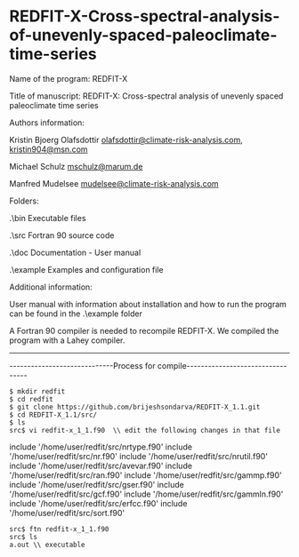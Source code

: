 # REDFIT-X-Cross-spectral-analysis-of-unevenly-spaced-paleoclimate-time-series

Name of the program: REDFIT-X



Title of manuscript: REDFIT-X: Cross-spectral analysis of unevenly spaced paleoclimate time series



Authors information:

Kristin Bjoerg Olafsdottir	olafsdottir@climate-risk-analysis.com, kristin904@msn.com

Michael Schulz			mschulz@marum.de

Manfred Mudelsee		mudelsee@climate-risk-analysis.com



Folders:

.\bin		      Executable files

.\src		      Fortran 90 source code

.\doc		      Documentation - User manual

.\example 	  Examples and configuration file




Additional information:

User manual with information about installation and how to run the program can be found in the .\example folder

A Fortran 90 compiler is needed to recompile REDFIT-X. We compiled the program with a Lahey compiler.

---------------------------------------------------------------------------------------------------------
-----------------------------Process for compile---------------------------------
~~~~~~~~~~~~~~~~~~~~~~
$ mkdir redfit
$ cd redfit
$ git clone https://github.com/brijeshsondarva/REDFIT-X_1.1.git
$ cd REDFIT-X_1.1/src/
$ ls
src$ vi redfit-x_1_1.f90  \\ edit the following changes in that file
~~~~~~~~~~~~~~~~~~~~~~
include '/home/user/redfit/src/nrtype.f90'
include '/home/user/redfit/src/nr.f90'
include '/home/user/redfit/src/nrutil.f90'
  include '/home/user/redfit/src/avevar.f90'
  include '/home/user/redfit/src/ran.f90'
  include '/home/user/redfit/src/gammp.f90'
  include '/home/user/redfit/src/gser.f90'
  include '/home/user/redfit/src/gcf.f90'
  include '/home/user/redfit/src/gammln.f90'
  include '/home/user/redfit/src/erfcc.f90'
  include '/home/user/redfit/src/sort.f90'
~~~~~~~~~~~~~~~~~~~~~~
src$ ftn redfit-x_1_1.f90
src$ ls
a.out \\ executable
~~~~~~~~~~~~~~~~~~~~~~
